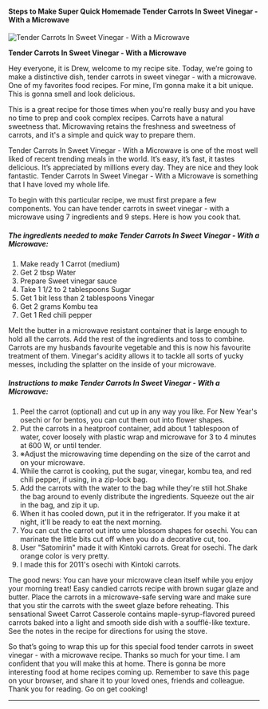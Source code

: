             

#### Steps to Make Super Quick Homemade Tender Carrots In Sweet Vinegar - With a Microwave

![Tender Carrots In Sweet Vinegar - With a Microwave](https://img-global.cpcdn.com/recipes/6542106928611328/751x532cq70/tender-carrots-in-sweet-vinegar-with-a-microwave-recipe-main-photo.jpg)

**Tender Carrots In Sweet Vinegar - With a Microwave**

Hey everyone, it is Drew, welcome to my recipe site. Today, we’re going to make a distinctive dish, tender carrots in sweet vinegar - with a microwave. One of my favorites food recipes. For mine, I’m gonna make it a bit unique. This is gonna smell and look delicious.

This is a great recipe for those times when you're really busy and you have no time to prep and cook complex recipes. Carrots have a natural sweetness that. Microwaving retains the freshness and sweetness of carrots, and it's a simple and quick way to prepare them.

Tender Carrots In Sweet Vinegar - With a Microwave is one of the most well liked of recent trending meals in the world. It’s easy, it’s fast, it tastes delicious. It’s appreciated by millions every day. They are nice and they look fantastic. Tender Carrots In Sweet Vinegar - With a Microwave is something that I have loved my whole life.

To begin with this particular recipe, we must first prepare a few components. You can have tender carrots in sweet vinegar - with a microwave using 7 ingredients and 9 steps. Here is how you cook that.

##### The ingredients needed to make Tender Carrots In Sweet Vinegar - With a Microwave:

1.  Make ready 1 Carrot (medium)
2.  Get 2 tbsp Water
3.  Prepare Sweet vinegar sauce
4.  Take 1 1/2 to 2 tablespoons Sugar
5.  Get 1 bit less than 2 tablespoons Vinegar
6.  Get 2 grams Kombu tea
7.  Get 1 Red chili pepper

Melt the butter in a microwave resistant container that is large enough to hold all the carrots. Add the rest of the ingredients and toss to combine. Carrots are my husbands favourite vegetable and this is now his favourite treatment of them. Vinegar's acidity allows it to tackle all sorts of yucky messes, including the splatter on the inside of your microwave.

##### Instructions to make Tender Carrots In Sweet Vinegar - With a Microwave:

1.  Peel the carrot (optional) and cut up in any way you like. For New Year's osechi or for bentos, you can cut them out into flower shapes.
2.  Put the carrots in a heatproof container, add about 1 tablespoon of water, cover loosely with plastic wrap and microwave for 3 to 4 minutes at 600 W, or until tender.
3.  ※Adjust the microwaving time depending on the size of the carrot and on your microwave.
4.  While the carrot is cooking, put the sugar, vinegar, kombu tea, and red chili pepper, if using, in a zip-lock bag.
5.  Add the carrots with the water to the bag while they're still hot.Shake the bag around to evenly distribute the ingredients. Squeeze out the air in the bag, and zip it up.
6.  When it has cooled down, put it in the refrigerator. If you make it at night, it'll be ready to eat the next morning.
7.  You can cut the carrot out into ume blossom shapes for osechi. You can marinate the little bits cut off when you do a decorative cut, too.
8.  User "Satomirin" made it with Kintoki carrots. Great for osechi. The dark orange color is very pretty.
9.  I made this for 2011's osechi with Kintoki carrots.

The good news: You can have your microwave clean itself while you enjoy your morning treat! Easy candied carrots recipe with brown sugar glaze and butter. Place the carrots in a microwave-safe serving ware and make sure that you stir the carrots with the sweet glaze before reheating. This sensational Sweet Carrot Casserole contains maple-syrup-flavored pureed carrots baked into a light and smooth side dish with a soufflé-like texture. See the notes in the recipe for directions for using the stove.

So that’s going to wrap this up for this special food tender carrots in sweet vinegar - with a microwave recipe. Thanks so much for your time. I am confident that you will make this at home. There is gonna be more interesting food at home recipes coming up. Remember to save this page on your browser, and share it to your loved ones, friends and colleague. Thank you for reading. Go on get cooking!

* * *